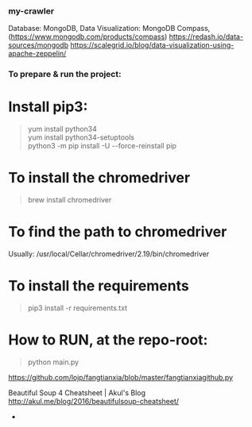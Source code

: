 ### my-crawler

Database: MongoDB,
Data Visualization: MongoDB Compass, (https://www.mongodb.com/products/compass)
https://redash.io/data-sources/mongodb
https://scalegrid.io/blog/data-visualization-using-apache-zeppelin/

### To prepare & run the project:

# Install pip3:
> yum install python34  
> yum install python34-setuptools  
> python3 -m pip install -U --force-reinstall pip  

# To install the chromedriver
> brew install chromedriver

# To find the path to chromedriver
Usually: /usr/local/Cellar/chromedriver/2.19/bin/chromedriver

# To install the requirements
> pip3 install -r requirements.txt

# How to RUN, at the repo-root:
> python main.py


https://github.com/lojp/fangtianxia/blob/master/fangtianxiagithub.py

Beautiful Soup 4 Cheatsheet | Akul's Blog
http://akul.me/blog/2016/beautifulsoup-cheatsheet/

+